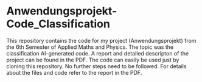 # Anwendungsprojekt-Code_Classification
 
This repository contains the code for my project (Anwendungsprojekt) from the 6th Semester of Applied Maths and Physics. The topic was the classification AI-generated code. A report and detailed descripton of the project can be found in the PDF.
The code can easily be used just by cloning this repository. No further steps need to be followed. For details about the files and code refer to the report in the PDF.

